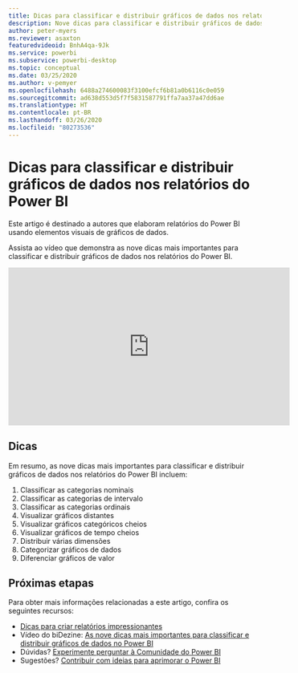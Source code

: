 ```yaml
---
title: Dicas para classificar e distribuir gráficos de dados nos relatórios do Power BI
description: Nove dicas para classificar e distribuir gráficos de dados nos elementos visuais do Power BI, no Power BI Desktop ou no serviço do Power BI.
author: peter-myers
ms.reviewer: asaxton
featuredvideoid: BnhA4qa-9Jk
ms.service: powerbi
ms.subservice: powerbi-desktop
ms.topic: conceptual
ms.date: 03/25/2020
ms.author: v-pemyer
ms.openlocfilehash: 6488a274600083f3100efcf6b81a0b6116c0e059
ms.sourcegitcommit: ad638d553d5f7f5831587791ffa7aa37a47dd6ae
ms.translationtype: HT
ms.contentlocale: pt-BR
ms.lasthandoff: 03/26/2020
ms.locfileid: "80273536"
---
```

# <a name="tips-to-sort-and-distribute-data-plots-in-power-bi-reports"></a>Dicas para classificar e distribuir gráficos de dados nos relatórios do Power BI

Este artigo é destinado a autores que elaboram relatórios do Power BI usando elementos visuais de gráficos de dados.

Assista ao vídeo que demonstra as nove dicas mais importantes para classificar e distribuir gráficos de dados nos relatórios do Power BI.

<iframe width="560" height="315" src="https://www.youtube.com/embed/BnhA4qa-9Jk" frameborder="0" allowfullscreen></iframe>

## <a name="tips"></a>Dicas

Em resumo, as nove dicas mais importantes para classificar e distribuir gráficos de dados nos relatórios do Power BI incluem:

1. Classificar as categorias nominais
1. Classificar as categorias de intervalo
1. Classificar as categorias ordinais
1. Visualizar gráficos distantes
1. Visualizar gráficos categóricos cheios
1. Visualizar gráficos de tempo cheios
1. Distribuir várias dimensões
1. Categorizar gráficos de dados
1. Diferenciar gráficos de valor

## <a name="next-steps"></a>Próximas etapas

Para obter mais informações relacionadas a este artigo, confira os seguintes recursos:

- [Dicas para criar relatórios impressionantes](../power-bi-reports-tips-and-tricks-for-creating.md)
- Vídeo do biDezine: [As nove dicas mais importantes para classificar e distribuir gráficos de dados no Power BI](https://www.youtube.com/watch?v=BnhA4qa-9Jk)
- Dúvidas? [Experimente perguntar à Comunidade do Power BI](https://community.powerbi.com/)
- Sugestões? [Contribuir com ideias para aprimorar o Power BI](https://ideas.powerbi.com/)
